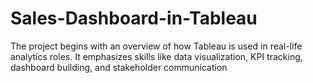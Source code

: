# Sales-Dashboard-in-Tableau
The project begins with an overview of how Tableau is used in real-life analytics roles. It emphasizes skills like data visualization, KPI tracking, dashboard building, and stakeholder communication
